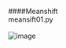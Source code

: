 ####Meanshift<br>
meansift01.py<br>
<br>
![image](https://cloud.githubusercontent.com/assets/17031124/23147057/7125ffa0-f81f-11e6-983a-96788686398a.png)<br>